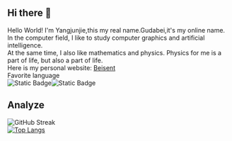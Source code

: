 ## Hi there 👋
Hello World!
I'm Yangjunjie,this my real name.Gudabei,it's my online name.  
In the computer field, I like to study computer graphics and artificial intelligence.  
At the same time, I also like mathematics and physics. Physics for me is a part of life, but also a part of life.  
Here is my personal website: [Beisent](http://beisent.com/)  
Favorite language  
![Static Badge](https://img.shields.io/badge/C%2B%2B-1?style=flat&logo=C%2B%2B&logoColor=000000&logoSize=auto&labelColor=FFFFFF&color=000000)![Static Badge](https://img.shields.io/badge/Rust-1?style=flat&logo=Rust&logoSize=auto&labelColor=FF9100&color=FF9100)



## Analyze  
![GitHub Streak](https://streak-stats.demolab.com/?user=Yang-Junjie)  
[![Top Langs](https://github-readme-stats.vercel.app/api/top-langs/?username=Yang-Junjie)](https://github.com/anuraghazra/github-readme-stats)





